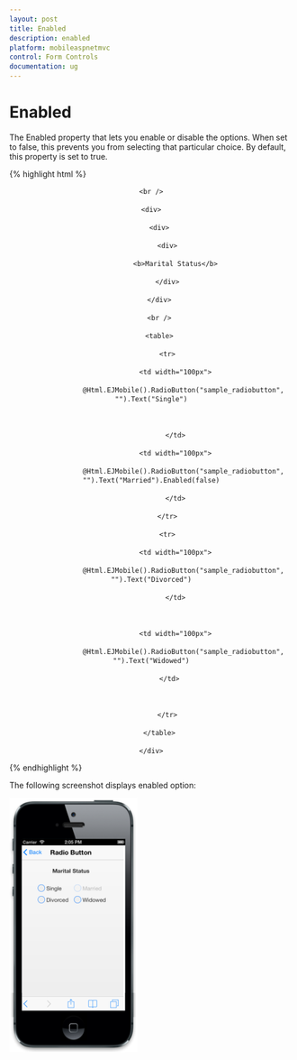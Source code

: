 ```yaml
---
layout: post
title: Enabled
description: enabled
platform: mobileaspnetmvc
control: Form Controls
documentation: ug
---
```


# Enabled

The Enabled property that lets you enable or disable the options. When set to false, this prevents you from selecting that particular choice. By default, this property is set to true.


{% highlight html %}
<div align="center">

    <br />

    <div>

        <div>

            <div>

                <b>Marital Status</b>

            </div>

        </div>

        <br />

        <table>

            <tr>

                <td width="100px">

                    @Html.EJMobile().RadioButton("sample_radiobutton", "").Text("Single")



                </td>

                <td width="100px">

                    @Html.EJMobile().RadioButton("sample_radiobutton", "").Text("Married").Enabled(false)

                </td>

            </tr>

            <tr>

                <td width="100px">

                    @Html.EJMobile().RadioButton("sample_radiobutton", "").Text("Divorced")

                </td>



                <td width="100px">

                    @Html.EJMobile().RadioButton("sample_radiobutton", "").Text("Widowed")

                </td>	



            </tr>

        </table>

    </div>

</div>
{% endhighlight %}


The following screenshot displays enabled option:

![](Enabled_images/Enabled_img1.png)


